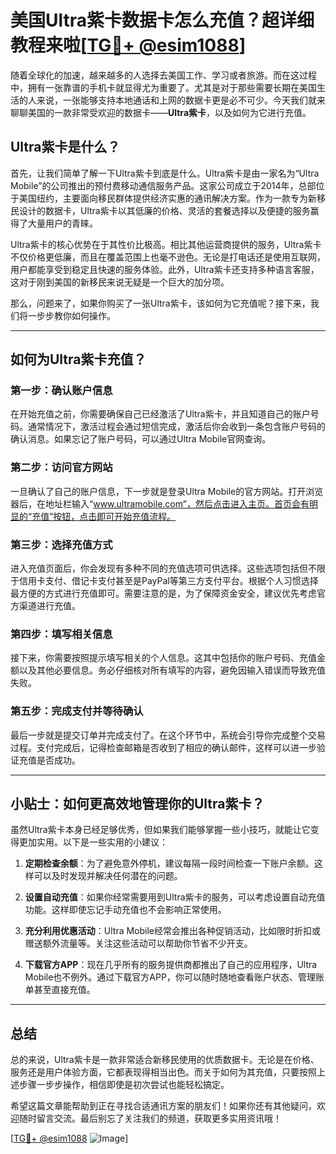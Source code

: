 # 美国Ultra紫卡数据卡怎么充值？超详细教程来啦[[TG💪+ @esim1088](https://t.me/s/esim1088)]

随着全球化的加速，越来越多的人选择去美国工作、学习或者旅游。而在这过程中，拥有一张靠谱的手机卡就显得尤为重要了。尤其是对于那些需要长期在美国生活的人来说，一张能够支持本地通话和上网的数据卡更是必不可少。今天我们就来聊聊美国的一款非常受欢迎的数据卡——**Ultra紫卡**，以及如何为它进行充值。

## Ultra紫卡是什么？

首先，让我们简单了解一下Ultra紫卡到底是什么。Ultra紫卡是由一家名为“Ultra Mobile”的公司推出的预付费移动通信服务产品。这家公司成立于2014年，总部位于美国纽约，主要面向移民群体提供经济实惠的通讯解决方案。作为一款专为新移民设计的数据卡，Ultra紫卡以其低廉的价格、灵活的套餐选择以及便捷的服务赢得了大量用户的青睐。

Ultra紫卡的核心优势在于其性价比极高。相比其他运营商提供的服务，Ultra紫卡不仅价格更低廉，而且在覆盖范围上也毫不逊色。无论是打电话还是使用互联网，用户都能享受到稳定且快速的服务体验。此外，Ultra紫卡还支持多种语言客服，这对于刚到美国的新移民来说无疑是一个巨大的加分项。

那么，问题来了，如果你购买了一张Ultra紫卡，该如何为它充值呢？接下来，我们将一步步教你如何操作。

---

## 如何为Ultra紫卡充值？

### 第一步：确认账户信息

在开始充值之前，你需要确保自己已经激活了Ultra紫卡，并且知道自己的账户号码。通常情况下，激活过程会通过短信完成，激活后你会收到一条包含账户号码的确认消息。如果忘记了账户号码，可以通过Ultra Mobile官网查询。

### 第二步：访问官方网站

一旦确认了自己的账户信息，下一步就是登录Ultra Mobile的官方网站。打开浏览器后，在地址栏输入“www.ultramobile.com”，然后点击进入主页。首页会有明显的“充值”按钮，点击即可开始充值流程。

### 第三步：选择充值方式

进入充值页面后，你会发现有多种不同的充值选项可供选择。这些选项包括但不限于信用卡支付、借记卡支付甚至是PayPal等第三方支付平台。根据个人习惯选择最方便的方式进行充值即可。需要注意的是，为了保障资金安全，建议优先考虑官方渠道进行充值。

### 第四步：填写相关信息

接下来，你需要按照提示填写相关的个人信息。这其中包括你的账户号码、充值金额以及其他必要信息。务必仔细核对所有填写的内容，避免因输入错误而导致充值失败。

### 第五步：完成支付并等待确认

最后一步就是提交订单并完成支付了。在这个环节中，系统会引导你完成整个交易过程。支付完成后，记得检查邮箱是否收到了相应的确认邮件，这样可以进一步验证充值是否成功。

---

## 小贴士：如何更高效地管理你的Ultra紫卡？

虽然Ultra紫卡本身已经足够优秀，但如果我们能够掌握一些小技巧，就能让它变得更加实用。以下是一些实用的小建议：

1. **定期检查余额**：为了避免意外停机，建议每隔一段时间检查一下账户余额。这样可以及时发现并解决任何潜在的问题。
   
2. **设置自动充值**：如果你经常需要用到Ultra紫卡的服务，可以考虑设置自动充值功能。这样即使忘记手动充值也不会影响正常使用。

3. **充分利用优惠活动**：Ultra Mobile经常会推出各种促销活动，比如限时折扣或赠送额外流量等。关注这些活动可以帮助你节省不少开支。

4. **下载官方APP**：现在几乎所有的服务提供商都推出了自己的应用程序，Ultra Mobile也不例外。通过下载官方APP，你可以随时随地查看账户状态、管理账单甚至直接充值。

---

## 总结

总的来说，Ultra紫卡是一款非常适合新移民使用的优质数据卡。无论是在价格、服务还是用户体验方面，它都表现得相当出色。而关于如何为其充值，只要按照上述步骤一步步操作，相信即使是初次尝试也能轻松搞定。

希望这篇文章能帮助到正在寻找合适通讯方案的朋友们！如果你还有其他疑问，欢迎随时留言交流。最后别忘了关注我们的频道，获取更多实用资讯哦！

[[TG💪+ @esim1088](https://t.me/s/esim1088) ![Image](https://i.postimg.cc/4NQfJmqS/Snipaste-2025-05-13-00-14-12.png)]